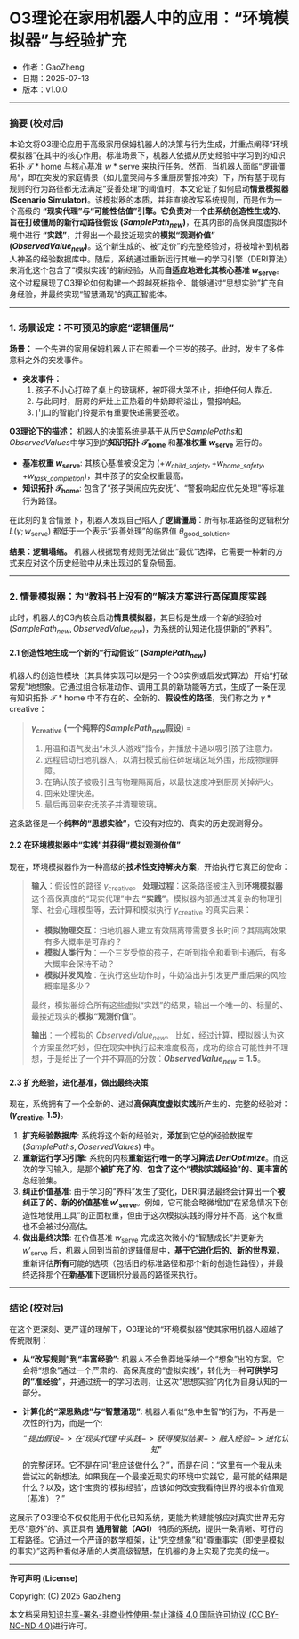 # **O3理论在家用机器人中的应用：“环境模拟器”与经验扩充**

- 作者：GaoZheng
- 日期：2025-07-13
- 版本：v1.0.0

---

### 摘要 (校对后)

本论文将O3理论应用于高级家用保姆机器人的决策与行为生成，并重点阐释“环境模拟器”在其中的核心作用。标准场景下，机器人依据从历史经验中学习到的知识拓扑 $\mathcal{T}*{\text{home}}$ 与核心基准 $w*{\text{serve}}$ 来执行任务。然而，当机器人面临“逻辑僵局”，即在突发的家庭情景（如儿童哭闹与多重厨房警报冲突）下，所有基于现有规则的行为路径都无法满足“妥善处理”的阈值时，本文论证了如何启动**情景模拟器 (Scenario Simulator)**。该模拟器的本质，并非直接改写系统规则，而是作为一个高级的 **“现实代理”**与**“可能性估值”**引擎。它负责对一个由系统创造性生成的、旨在打破僵局的**新行动路径假设 ($SamplePath_{new}$)**，在其内部的高保真度虚拟环境中进行 **“实践”**，并得出一个最接近现实的**模拟“观测价值” ($ObservedValue_{new}$)**。这个新生成的、被“定价”的完整经验对，将被增补到机器人神圣的经验数据库中。随后，系统通过重新运行其唯一的学习引擎（DERI算法）来消化这个包含了“模拟实践”的新经验，从而**自适应地进化其核心基准 $w_{\text{serve}}$**。这个过程展现了O3理论如何构建一个超越死板指令、能够通过“思想实验”扩充自身经验，并最终实现“智慧涌现”的真正智能体。

---

### 1. 场景设定：不可预见的家庭“逻辑僵局”

**场景：** 一个先进的家用保姆机器人正在照看一个三岁的孩子。此时，发生了多件意料之外的突发事件。

  * **突发事件：**
    1.  孩子不小心打碎了桌上的玻璃杯，被吓得大哭不止，拒绝任何人靠近。
    2.  与此同时，厨房的炉灶上正热着的牛奶即将溢出，警报响起。
    3.  门口的智能门铃提示有重要快递需要签收。

**O3理论下的描述：**
机器人的决策系统是基于从历史$SamplePaths$和$ObservedValues$中学习到的**知识拓扑 $\mathcal{T}_{\text{home}}$** 和**基准权重 $w_{\text{serve}}$** 运行的。

  * **基准权重 $w_{\text{serve}}$**: 其核心基准被设定为 $( +w_{child\_safety}, +w_{home\_safety}, +w_{task\_completion} )$，其中孩子的安全权重最高。
  * **知识拓扑 $\mathcal{T}_{\text{home}}$**: 包含了“孩子哭闹应先安抚”、“警报响起应优先处理”等标准行为路径。

在此刻的复合情景下，机器人发现自己陷入了**逻辑僵局**：所有标准路径的逻辑积分 $L(\gamma; w_{\text{serve}})$ 都低于一个表示“妥善处理”的临界值 $\theta_{\text{good\_solution}}$。

**结果：逻辑塌缩。** 机器人根据现有规则无法做出“最优”选择，它需要一种新的方式来应对这个历史经验中从未出现过的复杂局面。

---

### 2. 情景模拟器：为“教科书上没有的”解决方案进行高保真度实践

此时，机器人的O3内核会启动**情景模拟器**，其目标是生成一个新的经验对 $(SamplePath_{new}, ObservedValue_{new})$，为系统的认知进化提供新的“养料”。

#### 2.1 创造性地生成一个新的“行动假设” ($SamplePath_{new}$)

机器人的创造性模块（其具体实现可以是另一个O3实例或启发式算法）开始“打破常规”地想象。它通过组合标准动作、调用工具的新功能等方式，生成了一条在现有知识拓扑 $\mathcal{T}*{\text{home}}$ 中不存在的、全新的、**假设性的路径**，我们称之为 $\gamma*{\text{creative}}$：

> **$\gamma_{\text{creative}}$ (一个纯粹的$SamplePath_{new}$假设)** =
>
> 1.  用温和语气发出“木头人游戏”指令，并播放卡通以吸引孩子注意力。
> 2.  远程启动扫地机器人，以清扫模式前往碎玻璃区域外围，形成物理屏障。
> 3.  在确认孩子被吸引且有物理隔离后，以最快速度冲到厨房关掉炉火。
> 4.  回来处理快递。
> 5.  最后再回来安抚孩子并清理玻璃。

这条路径是一个**纯粹的“思想实验”**，它没有对应的、真实的历史观测得分。

#### 2.2 在环境模拟器中“实践”并获得“模拟观测价值”

现在，环境模拟器作为一种高级的**技术性支持解决方案**，开始执行它真正的使命：

> **输入**：假设性的路径 $\gamma_{\text{creative}}$。
> **处理过程**：这条路径被注入到**环境模拟器**这个高保真度的“现实代理”中去 **“实践”**。模拟器内部通过其复杂的物理引擎、社会心理模型等，去计算和模拟执行 $\gamma_{\text{creative}}$ 的真实后果：
>
>   * **模拟物理交互**：扫地机器人建立有效隔离带需要多长时间？其隔离效果有多大概率是可靠的？
>   * **模拟人类行为**：一个三岁受惊的孩子，在听到指令和看到卡通后，有多大概率会保持不动？
>   * **模拟并发风险**：在执行这些动作时，牛奶溢出并引发更严重后果的风险概率是多少？
>
> 最终，模拟器综合所有这些虚拟“实践”的结果，输出一个唯一的、标量的、最接近现实的**模拟“观测价值”**。
>
> **输出**：一个模拟的 $ObservedValue_{new}$。
> 比如，经过计算，模拟器认为这个方案虽然巧妙，但在现实中执行起来难度极高，成功的综合可能性并不理想，于是给出了一个并不算高的分数：**$ObservedValue_{new} = 1.5$**。

#### 2.3 扩充经验，进化基准，做出最终决策

现在，系统拥有了一个全新的、通过**高保真度虚拟实践**所产生的、完整的经验对：**$(\gamma_{\text{creative}}, 1.5)$**。

1.  **扩充经验数据库**: 系统将这个新的经验对，**添加**到它总的经验数据库 $(SamplePaths, ObservedValues)$ 中。
2.  **重新运行学习引擎**: 系统的内核**重新运行唯一的学习算法 $DeriOptimize$**。而这次的学习输入，是那个**被扩充了的、包含了这个“模拟实践经验”的、更丰富的**总经验集。
3.  **纠正价值基准**: 由于学习的“养料”发生了变化，DERI算法最终会计算出一个**被纠正了的、新的价值基准 $w'_{\text{serve}}$**。例如，它可能会略微增加“在紧急情况下创造性地使用工具”的正面权重，但由于这次模拟实践的得分并不高，这个权重也不会被过分高估。
4.  **做出最终决策**: 在价值基准 $w_{\text{serve}}$ 完成这次微小的“智慧成长”并更新为 $w'_{\text{serve}}$ 后，机器人回到当前的逻辑僵局中，**基于它进化后的、新的世界观**，重新评估**所有**可能的选项（包括旧的标准路径和那个新的创造性路径），并最终选择那个在**新基准**下逻辑积分最高的路径来执行。

---

### 结论 (校对后)

在这个更深刻、更严谨的理解下，O3理论的“环境模拟器”使其家用机器人超越了传统限制：

  * **从“改写规则”到“丰富经验”**: 机器人不会鲁莽地采纳一个“想象”出的方案。它会将“想象”通过一个严肃的、高保真度的“虚拟实践”，转化为一种**可供学习的“准经验”**，并通过统一的学习法则，让这次“思想实验”内化为自身认知的一部分。

  * **计算化的“深思熟虑”与“智慧涌现”**: 机器人看似“急中生智”的行为，不再是一次性的行为，而是一个:
  $$“提出假设 -> 在‘现实代理’中实践 -> 获得模拟结果 -> 融入经验 -> 进化认知”$$
  的完整闭环。它不是在问“我应该做什么？”，而是在问：“这里有一个我从未尝试过的新想法。如果我在一个最接近现实的环境中实践它，最可能的结果是什么？以及，这个宝贵的‘模拟经验’，应该如何改变我看待世界的根本价值观（基准）？”

这展示了O3理论不仅仅能用于优化已知系统，更能为构建能够应对真实世界无穷无尽“意外”的、真正具有 **通用智能（AGI）** 特质的系统，提供一条清晰、可行的工程路径。它通过一个严谨的数学框架，让“凭空想象”和“尊重事实（即使是模拟的事实）”这两种看似矛盾的人类高级智慧，在机器的身上实现了完美的统一。

---

**许可声明 (License)**

Copyright (C) 2025 GaoZheng 

本文档采用[知识共享-署名-非商业性使用-禁止演绎 4.0 国际许可协议 (CC BY-NC-ND 4.0)](https://creativecommons.org/licenses/by-nc-nd/4.0/deed.zh-Hans)进行许可。

